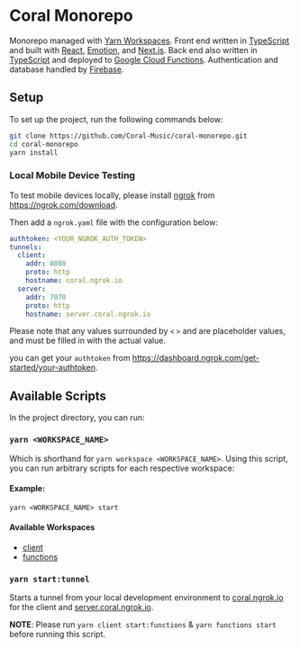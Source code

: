 # Coral Monorepo

Monorepo managed with [Yarn Workspaces](https://classic.yarnpkg.com/en/docs/workspaces/).
Front end written in [TypeScript](https://www.typescriptlang.org/) and built with [React](https://reactjs.org/), [Emotion](https://emotion.sh/docs/introduction), and [Next.js](https://nextjs.org/).
Back end also written in [TypeScript](https://www.typescriptlang.org/) and deployed to [Google Cloud Functions](https://cloud.google.com/functions).
Authentication and database handled by [Firebase](https://firebase.google.com/).

## Setup

To set up the project, run the following commands below:

```bash
git clone https://github.com/Coral-Music/coral-monorepo.git
cd coral-monorepo
yarn install
```

### Local Mobile Device Testing

To test mobile devices locally, please install [ngrok](https://ngrok.com/) from https://ngrok.com/download.

Then add a `ngrok.yaml` file with the configuration below:

```yaml
authtoken: <YOUR_NGROK_AUTH_TOKEN>
tunnels:
  client:
    addr: 8080
    proto: http
    hostname: coral.ngrok.io
  server:
    addr: 7070
    proto: http
    hostname: server.coral.ngrok.io
```

Please note that any values surrounded by `<` `>` and are placeholder values, and must be filled in with the actual value.

you can get your `authtoken` from https://dashboard.ngrok.com/get-started/your-authtoken.

## Available Scripts

In the project directory, you can run:

### `yarn <WORKSPACE_NAME>`

Which is shorthand for `yarn workspace <WORKSPACE_NAME>`.
Using this script, you can run arbitrary scripts for each respective workspace:

#### Example:

`yarn <WORKSPACE_NAME> start`

#### Available Workspaces

- [client](/workspaces/client)
- [functions](/workspaces/functions)

### `yarn start:tunnel`

Starts a tunnel from your local development environment to [coral.ngrok.io](https://coral.ngrok.io) for the client and [server.coral.ngrok.io](https://server.coral.ngrok.io).

**NOTE**: Please run `yarn client start:functions` & `yarn functions start` before running this script.
